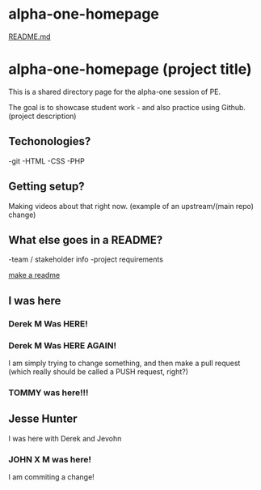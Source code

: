 # alpha-one-homepage
[README.md](https://github.com/mprizzuto/alpha-one-homepage/files/7018079/README.md)

# alpha-one-homepage (project title)

This is a shared directory page for the alpha-one session of PE.

The goal is to showcase student work - and also practice using Github. (project description)

## Techonologies?
-git
-HTML
-CSS
-PHP

## Getting setup?

Making videos about that right now. (example of an upstream/(main repo) change)

## What else goes in a README?
-team / stakeholder info
-project requirements

[make a readme](https://www.makeareadme.com)


## I was here

### Derek M Was HERE!
### Derek M Was HERE AGAIN!

I am simply trying to change something, and then make a pull request (which really should be called a PUSH request, right?)


### TOMMY was here!!!

## Jesse Hunter 
I was here with Derek and Jevohn

### JOHN X M was here!
I am commiting a change!
